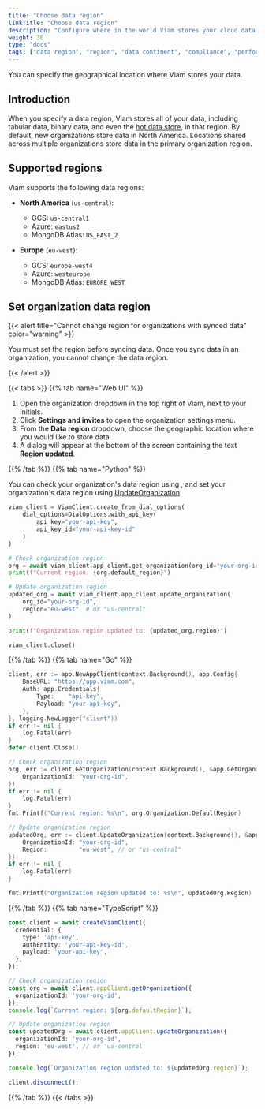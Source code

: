 ```yaml
---
title: "Choose data region"
linkTitle: "Choose data region"
description: "Configure where in the world Viam stores your cloud data."
weight: 30
type: "docs"
tags: ["data region", "region", "data continent", "compliance", "performance"]
---
```


You can specify the geographical location where Viam stores your data.

## Introduction

When you specify a data region, Viam stores all of your data, including tabular data, binary data, and even the [hot data store](/data-ai/capture-data/advanced/advanced-data-capture-sync/#capture-to-the-hot-data-store), in that region.
By default, new organizations store data in North America.
Locations shared across multiple organizations store data in the primary organization region.

## Supported regions

Viam supports the following data regions:

- **North America** (`us-central`):
  - GCS: `us-central1`
  - Azure: `eastus2`
  - MongoDB Atlas: `US_EAST_2`

- **Europe** (`eu-west`):
  - GCS: `europe-west4`
  - Azure: `westeurope`
  - MongoDB Atlas: `EUROPE_WEST`

## Set organization data region

{{< alert title="Cannot change region for organizations with synced data" color="warning" >}}

You must set the region before syncing data.
Once you sync data in an organization, you cannot change the data region.

{{< /alert >}}

{{< tabs >}}
{{% tab name="Web UI" %}}

1. Open the organization dropdown in the top right of Viam, next to your initials.
1. Click **Settings and invites** to open the organization settings menu.
1. From the **Data region** dropdown, choose the geographic location where you would like to store data.
1. A dialog will appear at the bottom of the screen containing the text **Region updated**.

{{% /tab %}}
{{% tab name="Python" %}}

You can check your organization's data region using , and set your organization's data region using [UpdateOrganization](/dev/reference/apis/fleet/#updateorganization):

```python
viam_client = ViamClient.create_from_dial_options(
    dial_options=DialOptions.with_api_key(
        api_key="your-api-key",
        api_key_id="your-api-key-id"
    )
)

# Check organization region
org = await viam_client.app_client.get_organization(org_id="your-org-id")
print(f"Current region: {org.default_region}")

# Update organization region
updated_org = await viam_client.app_client.update_organization(
    org_id="your-org-id",
    region="eu-west"  # or "us-central"
)

print(f"Organization region updated to: {updated_org.region}")

viam_client.close()
```

{{% /tab %}}
{{% tab name="Go" %}}

```go
client, err := app.NewAppClient(context.Background(), app.Config{
    BaseURL: "https://app.viam.com",
    Auth: app.Credentials{
        Type:    "api-key",
        Payload: "your-api-key",
    },
}, logging.NewLogger("client"))
if err != nil {
    log.Fatal(err)
}
defer client.Close()

// Check organization region
org, err := client.GetOrganization(context.Background(), &app.GetOrganizationRequest{
    OrganizationId: "your-org-id",
})
if err != nil {
    log.Fatal(err)
}
fmt.Printf("Current region: %s\n", org.Organization.DefaultRegion)

// Update organization region
updatedOrg, err := client.UpdateOrganization(context.Background(), &app.UpdateOrganizationRequest{
    OrganizationId: "your-org-id",
    Region:         "eu-west", // or "us-central"
})
if err != nil {
    log.Fatal(err)
}

fmt.Printf("Organization region updated to: %s\n", updatedOrg.Region)
```

{{% /tab %}}
{{% tab name="TypeScript" %}}

```typescript
const client = await createViamClient({
  credential: {
    type: 'api-key',
    authEntity: 'your-api-key-id',
    payload: 'your-api-key',
  },
});

// Check organization region
const org = await client.appClient.getOrganization({
  organizationId: 'your-org-id',
});
console.log(`Current region: ${org.defaultRegion}`);

// Update organization region
const updatedOrg = await client.appClient.updateOrganization({
  organizationId: 'your-org-id',
  region: 'eu-west', // or 'us-central'
});

console.log(`Organization region updated to: ${updatedOrg.region}`);

client.disconnect();
```

{{% /tab %}}
{{< /tabs >}}
